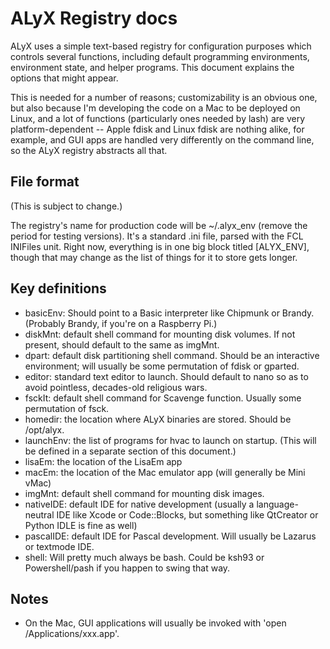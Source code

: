 ALyX Registry docs
==================

ALyX uses a simple text-based registry for configuration purposes which controls several functions, including default programming environments, environment state, and helper programs. This document explains the options that might appear.

This is needed for a number of reasons; customizability is an obvious one, but also because I'm developing the code on a Mac to be deployed on Linux, and a lot of functions (particularly ones needed by lash) are very platform-dependent -- Apple fdisk and Linux fdisk are nothing alike, for example, and GUI apps are handled very differently on the command line, so the ALyX registry abstracts all that. 

File format
-----------

(This is subject to change.)

The registry's name for production code will be ~/.alyx_env (remove the period for testing versions). It's a standard .ini file, parsed with the FCL INIFiles unit. Right now, everything is in one big block titled [ALYX_ENV], though that may change as the list of things for it to store gets longer. 

Key definitions
---------------

* basicEnv: Should point to a Basic interpreter like Chipmunk or Brandy. (Probably Brandy, if you're on a Raspberry Pi.) 
* diskMnt: default shell command for mounting disk volumes. If not present, should default to the same as imgMnt.
* dpart: default disk partitioning shell command. Should be an interactive environment; will usually be some permutation of fdisk or gparted.
* editor: standard text editor to launch. Should default to nano so as to avoid pointless, decades-old religious wars.
* fsckIt: default shell command for Scavenge function. Usually some permutation of fsck.
* homedir: the location where ALyX binaries are stored. Should be /opt/alyx.
* launchEnv: the list of programs for hvac to launch on startup. (This will be defined in a separate section of this document.)
* lisaEm: the location of the LisaEm app
* macEm: the location of the Mac emulator app (will generally be Mini vMac)
* imgMnt: default shell command for mounting disk images. 
* nativeIDE: default IDE for native development (usually a language-neutral IDE like Xcode or Code::Blocks, but something like QtCreator or Python IDLE is fine as well)
* pascalIDE: default IDE for Pascal development. Will usually be Lazarus or textmode IDE.
* shell: Will pretty much always be bash. Could be ksh93 or Powershell/pash if you happen to swing that way.

Notes
-----

* On the Mac, GUI applications will usually be invoked with 'open /Applications/xxx.app'.
